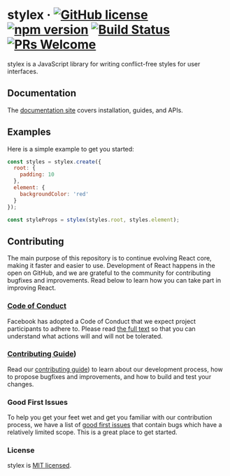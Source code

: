 # stylex &middot; [![GitHub license](https://img.shields.io/badge/license-MIT-blue.svg)](https://github.com/facebookexternal/stylex/blob/main/LICENSE) [![npm version](https://img.shields.io/npm/v/stylex.svg?style=flat)](https://www.npmjs.com/package/stylex) [![Build Status](https://github.com/facebookexternal/stylex/workflows/tests/badge.svg)](https://github.com/facebookexternal/stylex/actions) [![PRs Welcome](https://img.shields.io/badge/PRs-welcome-brightgreen.svg)](https://github.com/facebookexternal/styles/blob/master/.github/CONTRIBUTING.md)

stylex is a JavaScript library for writing conflict-free styles for user interfaces.

## Documentation

The [documentation site](https://facebook.github.io/stylex/) covers installation, guides, and APIs.

## Examples

Here is a simple example to get you started:

```js
const styles = stylex.create({
  root: {
    padding: 10
  },
  element: {
    backgroundColor: 'red'
  }
});

const styleProps = stylex(styles.root, styles.element);
```

## Contributing

The main purpose of this repository is to continue evolving React core, making it faster and easier to use. Development of React happens in the open on GitHub, and we are grateful to the community for contributing bugfixes and improvements. Read below to learn how you can take part in improving React.

### [Code of Conduct](https://code.fb.com/codeofconduct)

Facebook has adopted a Code of Conduct that we expect project participants to adhere to. Please read [the full text](https://code.fb.com/codeofconduct) so that you can understand what actions will and will not be tolerated.

### [Contributing Guide](https://github.com/facebookexternal/styles/blob/master/.github/CONTRIBUTING.md))

Read our [contributing guide](https://github.com/facebookexternal/styles/blob/master/.github/CONTRIBUTING.md)) to learn about our development process, how to propose bugfixes and improvements, and how to build and test your changes.

### Good First Issues

To help you get your feet wet and get you familiar with our contribution process, we have a list of [good first issues](https://github.com/facebookexternal/stylex/labels/good%20first%20issue) that contain bugs which have a relatively limited scope. This is a great place to get started.

### License

stylex is [MIT licensed](./LICENSE).
